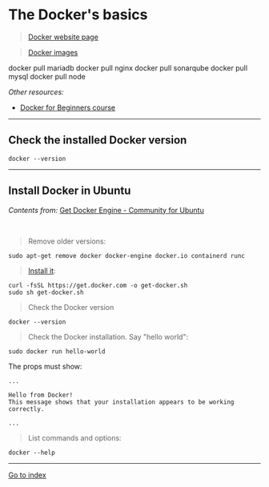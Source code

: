 # The Docker's basics

> [Docker website page](https://docs.docker.com)

> [Docker images](https://hub.docker.com)

docker pull mariadb
docker pull nginx
docker pull sonarqube
docker pull mysql
docker pull node


*Other resources:*

* [Docker for Beginners course](https://kodekloud.com/p/docker-labs)

***

## Check the installed Docker version

    docker --version


***

## Install Docker in Ubuntu

*Contents from:* [Get Docker Engine - Community for Ubuntu](https://docs.docker.com/install/linux/docker-ce/ubuntu/)

<br>

> Remove older versions:

    sudo apt-get remove docker docker-engine docker.io containerd runc

> [Install it](https://docs.docker.com/install/linux/docker-ce/ubuntu/#install-using-the-convenience-script):

    curl -fsSL https://get.docker.com -o get-docker.sh
    sudo sh get-docker.sh


> Check the Docker version

    docker --version


> Check the Docker installation. Say "hello world":

    sudo docker run hello-world

The props must show:

    ...

    Hello from Docker!
    This message shows that your installation appears to be working correctly.

    ...


> List commands and options:

    docker --help


***

[Go to index](../../README.md)

